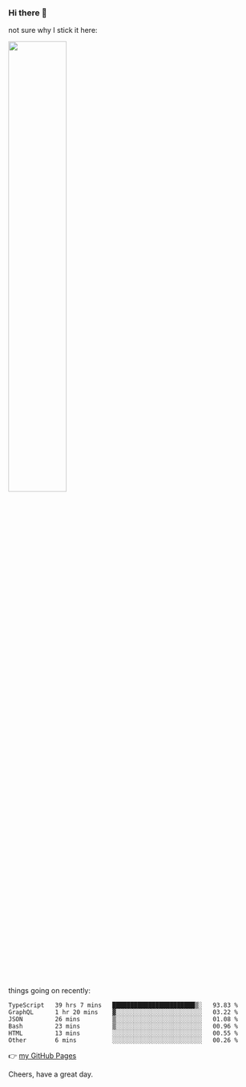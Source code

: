 ### Hi there 👋

not sure why I stick it here:

[<img width="48%" src="https://github-readme-stats.vercel.app/api?username=ykzhukian&show_icons=true&theme=dracula">](https://github.com/anuraghazra/github-readme-stats)


things going on recently:

<!--START_SECTION:waka-->

```text
TypeScript   39 hrs 7 mins   ███████████████████████▒░   93.83 %
GraphQL      1 hr 20 mins    ▓░░░░░░░░░░░░░░░░░░░░░░░░   03.22 %
JSON         26 mins         ▒░░░░░░░░░░░░░░░░░░░░░░░░   01.08 %
Bash         23 mins         ▒░░░░░░░░░░░░░░░░░░░░░░░░   00.96 %
HTML         13 mins         ░░░░░░░░░░░░░░░░░░░░░░░░░   00.55 %
Other        6 mins          ░░░░░░░░░░░░░░░░░░░░░░░░░   00.26 %
```

<!--END_SECTION:waka-->

👉 [my GitHub Pages](https://ykzhukian.github.io)

Cheers, have a great day.

